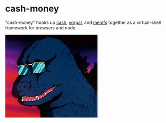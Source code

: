 # cash-money

"cash-money" hooks up [cash](https://github.com/dthree/cash), [vorpal](https://github.com/dthree/vorpal), and [memfs](https://github.com/streamich/memfs) together as a virtual-shell framework for browsers and node.

![cash-money](cash-money.png)
